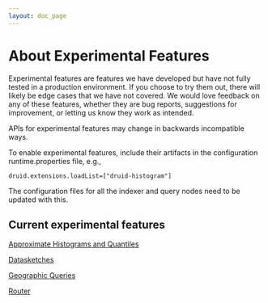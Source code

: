 ```yaml
---
layout: doc_page
---
```


# About Experimental Features

Experimental features are features we have developed but have not fully tested in a production environment. If you choose to try them out, there will likely be edge cases that we have not covered. We would love feedback on any of these features, whether they are bug reports, suggestions for improvement, or letting us know they work as intended.

<div class="note caution">
APIs for experimental features may change in backwards incompatible ways.
</div>

To enable experimental features, include their artifacts in the configuration runtime.properties file, e.g.,

```
druid.extensions.loadList=["druid-histogram"]
```

The configuration files for all the indexer and query nodes need to be updated with this.

## Current experimental features

[Approximate Histograms and Quantiles](/docs/VERSION/development/extensions-core/approximate-histograms.html)

[Datasketches](/docs/VERSION/development/extensions-core/datasketches-extension.html)

[Geographic Queries](/docs/VERSION/development/geo.html)

[Router](/docs/VERSION/development/router.html)